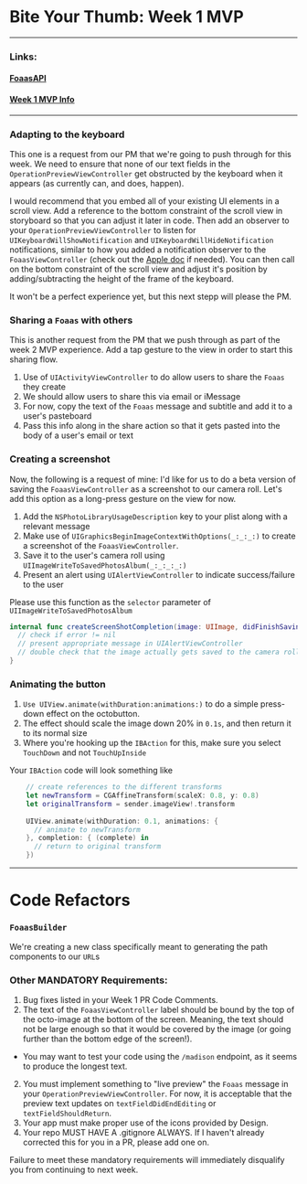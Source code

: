 # Bite Your Thumb: Week 1 MVP
---

### Links:

#### [FoaasAPI](http://www.foaas.com/)
#### [Week 1 MVP Info](https://github.com/AccessLite/BoardingPass/blob/master/Week%201%20-%20MVP/Week1MVP_TechLeadInstructions.md)

---
### Adapting to the keyboard

This one is a request from our PM that we're going to push through for this week. We need to ensure that none of our text fields in the `OperationPreviewViewController` get obstructed by the keyboard when it appears (as currently can, and does, happen).

I would recommend that you embed all of your existing UI elements in a scroll view. Add a reference to the bottom constraint of the scroll view in storyboard so that you can adjust it later in code. Then add an observer to your `OperationPreviewViewController` to listen for `UIKeyboardWillShowNotification` and `UIKeyboardWillHideNotification` notifications, similar to how you added a notification observer to the `FoaasViewController` (check out the [Apple doc](https://developer.apple.com/library/content/documentation/StringsTextFonts/Conceptual/TextAndWebiPhoneOS/KeyboardManagement/KeyboardManagement.html#//apple_ref/doc/uid/TP40009542-CH5-SW16) if needed). You can then call on the bottom constraint of the scroll view and adjust it's position by adding/subtracting the height of the frame of the keyboard. 

It won't be a perfect experience yet, but this next stepp will please the PM. 

### Sharing a `Foaas` with others

This is another request from the PM that we push through as part of the week 2 MVP experience. Add a tap gesture to the view in order to start this sharing flow.

1. Use of `UIActivityViewController` to do allow users to share the `Foaas` they create
2. We should allow users to share this via email or iMessage 
3. For now, copy the text of the `Foaas` message and subtitle and add it to a user's pasteboard
4. Pass this info along in the share action so that it gets pasted into the body of a user's email or text

### Creating a screenshot

Now, the following is a request of mine: I'd like for us to do a beta version of saving the `FoaasViewController` as a screenshot to our camera roll. Let's add this option as a long-press gesture on the view for now. 

1. Add the `NSPhotoLibraryUsageDescription` key to your plist along with a relevant message
1. Make use of `UIGraphicsBeginImageContextWithOptions(_:_:_:)` to create a screenshot of the `FoaasViewController`. 
2. Save it to the user's camera roll using `UIImageWriteToSavedPhotosAlbum(_:_:_:_:)`
3. Present an alert using `UIAlertViewController` to indicate success/failure to the user

Please use this function as the `selector` parameter of `UIImageWriteToSavedPhotosAlbum` 

```swift
internal func createScreenShotCompletion(image: UIImage, didFinishSavingWithError: NSError?, contextInfo: UnsafeMutableRawPointer?) {
  // check if error != nil
  // present appropriate message in UIAlertViewController
  // double check that the image actually gets saved to the camera roll
}
```

### Animating the button

1. `Use UIView.animate(withDuration:animations:)` to do a simple press-down effect on the octobutton. 
2. The effect should scale the image down 20% in `0.1s`, and then return it to its normal size
3. Where you're hooking up the `IBAction` for this, make sure you select `TouchDown` and not `TouchUpInside`

Your `IBAction` code will look something like
```swift
    // create references to the different transforms
    let newTransform = CGAffineTransform(scaleX: 0.8, y: 0.8)
    let originalTransform = sender.imageView!.transform
    
    UIView.animate(withDuration: 0.1, animations: {
      // animate to newTransform
    }, completion: { (complete) in
      // return to original transform
    })
```
---
# Code Refactors

### `FoaasBuilder`

We're creating a new class specifically meant to generating the path components to our `URL`s


### Other MANDATORY Requirements:
1. Bug fixes listed in your Week 1 PR Code Comments. 
1. The text of the `FoaasViewController` label should be bound by the top of the octo-image at the bottom of the screen. Meaning, the text should not be large enough so that it would be covered by the image (or going further than the bottom edge of the screen!). 
  - You may want to test your code using the `/madison` endpoint, as it seems to produce the longest text.
2. You must implement something to "live preview" the `Foaas` message in your `OperationPreviewViewController`. For now, it is acceptable that the preview text updates on `textFieldDidEndEditing` or `textFieldShouldReturn`. 
3. Your app must make proper use of the icons provided by Design. 
4. Your repo MUST HAVE A .gitignore ALWAYS. If I haven't already corrected this for you in a PR, please add one on. 

Failure to meet these mandatory requirements will immediately disqualify you from continuing to next week. 
